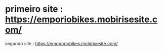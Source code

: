 # primeiro site : https://emporiobikes.mobirisesite.com/
segundo site : https://emoporiobikes.mobirisesite.com/
